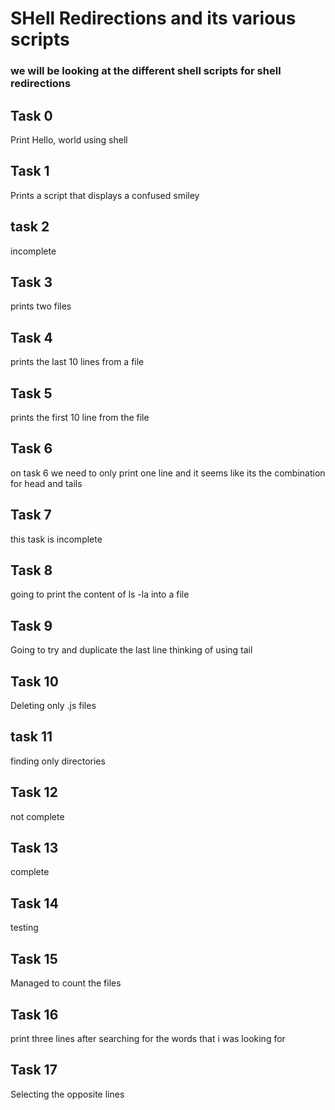 # SHell Redirections and its various scripts

### we will be looking at the different shell scripts for shell redirections

## Task 0

Print Hello, world using shell

## Task 1 

Prints a script that displays a confused smiley

## task 2

incomplete

## Task 3 

prints two files

## Task 4

prints the last 10 lines from a file 

## Task 5

prints the first 10 line from the file

## Task 6 

on task 6 we need to only print one line and it seems like its the combination for head and tails

## Task 7

this task is incomplete

## Task 8

going to print the content of ls -la into a file

## Task 9 

Going to try and duplicate the last line thinking of using tail

## Task 10 

Deleting only .js files

## task 11

finding only directories

## Task 12

not complete

## Task 13

complete

## Task 14 
 
testing 

## Task 15 

Managed to count the files

## Task 16 

print three lines after searching for the words that i was looking for 

## Task 17 

Selecting the opposite lines
